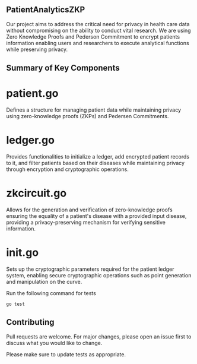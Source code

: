 ## PatientAnalyticsZKP

Our project aims to address the critical need for privacy in health care data without compromising on the ability to conduct vital research.
We are using Zero Knowledge Proofs and Pederson Commitment to encrypt patients information enabling users and researchers to execute analytical functions while preserving privacy.

## Summary of Key Components

# patient.go

Defines a structure for managing patient data while maintaining
privacy using zero-knowledge proofs (ZKPs) and Pedersen Commitments.

# ledger.go

Provides functionalities to initialize a ledger, add encrypted patient records to it, and filter patients based on their diseases while maintaining privacy through encryption and cryptographic operations.

# zkcircuit.go

Allows for the generation and verification of zero-knowledge proofs ensuring the equality of a patient's disease with a provided input disease, providing a privacy-preserving mechanism for verifying sensitive information.

# init.go

Sets up the cryptographic parameters required for the patient ledger system, enabling secure cryptographic operations such as point generation and manipulation on the curve.

Run the following command for tests

```
go test

```

## Contributing

Pull requests are welcome. For major changes, please open an issue first
to discuss what you would like to change.

Please make sure to update tests as appropriate.

